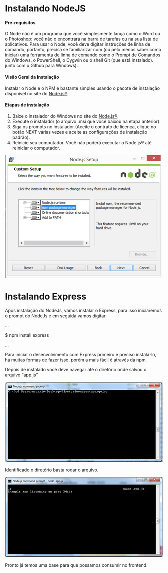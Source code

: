 # Instalando NodeJS

#### Pré-requisitos
O Node não é um programa que você simplesmente lança como o Word ou o Photoshop: você não o encontrará na barra de tarefas ou na sua lista de aplicativos. Para usar o Node, você deve digitar instruções de linha de comando, portanto, precisa se familiarizar com (ou pelo menos saber como iniciar) uma ferramenta de linha de comando como o Prompt de Comandos do Windows, o PowerShell, o Cygwin ou o shell Git (que está instalado). junto com o Github para Windows).

#### Visão Geral da Instalação
Instalar o Node e o NPM é bastante simples usando o pacote de instalação disponível no site do [Node.js®]( https://nodejs.org/en/download/).

#### Etapas de instalação
1.	Baixe o instalador do Windows no site do [Node.js®]( https://nodejs.org/en/download/).
2.	Execute o instalador (o arquivo .msi que você baixou na etapa anterior).
3.	Siga os prompts no instalador (Aceite o contrato de licença, clique no botão NEXT várias vezes e aceite as configurações de instalação padrão).
4.	Reinicie seu computador. Você não poderá executar o Node.js® até reiniciar o computador.

![](https://github.com/gilsonroberto/testePP/blob/master/backend/installerNode.png)

# Instalando Express
Após instalação do NodeJs, vamos instalar o Express, para isso iniciaremos o prompt do NodeJs e em  seguida vamos digitar

...

$ npm install express

...


Para iniciar o desenvolvimento com Express primeiro é preciso instalá-lo, há muitas formas de fazer isso, porém a mais fácil é através da npm.

Depois de instalado você deve navegar até o diretório onde salvou o arquivo “app.js”


![]( https://github.com/gilsonroberto/testePP/blob/master/backend/express1.PNG)

Identificado o diretório basta rodar o arquivo.


![]( https://github.com/gilsonroberto/testePP/blob/master/backend/express.png)

Pronto já temos uma base para que possamos consumir no frontend.


